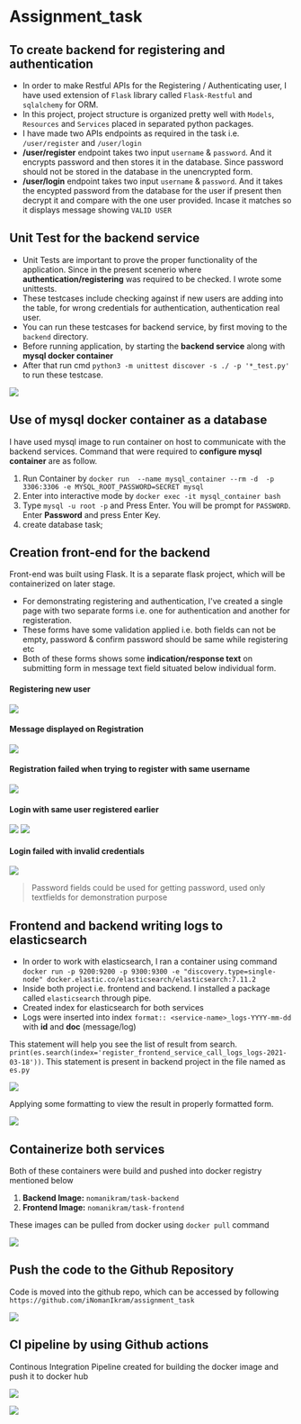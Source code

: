 # Assignment_task

## To create backend for registering and authentication
* In order to make Restful APIs for the Registering / Authenticating user, I have used extension of `Flask` library called `Flask-Restful` and `sqlalchemy` for ORM. 
* In this project, project structure is organized pretty well with `Models`, `Resources` and `Services` placed in separated python packages. 
* I have made two APIs endpoints as required in the task i.e. `/user/register` and `/user/login`
* **/user/register** endpoint takes two input `username` & `password`. And it encrypts password and then stores it in the database. Since password should not be stored in the database in the unencrypted form.
* **/user/login** endpoint takes two input `username` & `password`. And it takes the encypted password from the database for the user if present then decrypt it and compare with the one user provided. Incase it matches so it displays message showing `VALID USER` 


## Unit Test for the backend service
* Unit Tests are important to prove the proper functionality of the application.
  Since in the present scenerio where **authentication/registering** was required to  be checked. I wrote some unittests.
* These testcases include checking against if new users are adding into the table, for wrong credentials for authentication, authentication real user.
* You can run these testcases for backend service, by first moving to the `backend` directory.
* Before running application, by starting the **backend service** along with **mysql docker container**
* After that run cmd `python3 -m unittest discover -s ./ -p '*_test.py'` to run these testcase.

![](img/unittest.png)

## Use of mysql docker container as a database
I have used mysql image to run container on host to communicate with the backend services. Command that were required to **configure mysql container** are as follow.

1. Run Container by 
`docker run  --name mysql_container --rm -d  -p 3306:3306 -e MYSQL_ROOT_PASSWORD=SECRET mysql` 
2. Enter into interactive mode by `docker exec -it mysql_container bash`
3. Type `mysql -u root -p` and Press Enter. You will be prompt for `PASSWORD`. Enter **Password** and press Enter Key.
4. create database task;


 
## Creation front-end for the backend
Front-end was built using Flask. It is a separate flask project, which will be containerized on later stage.

* For demonstrating registering and authentication, I've created a single page with two separate forms i.e. one for authentication and another for registeration.
* These forms have some validation applied i.e. both fields can not be empty, password & confirm password should be same while registering etc
* Both of these forms shows some **indication/response text** on submitting form in message text field situated below individual form.

#### **Registering new user**
![](img/register1.png) 
#### **Message displayed on Registration**
![](img/register2.png)
#### **Registration failed when trying to register with same username**
![](img/register3.png)
#### **Login with same user registered earlier**
![](img/login1.png)
![](img/login2.png)
#### **Login failed with invalid credentials**<!---->
![](img/login3.png)

> Password fields could be used for getting password, used only textfields for demonstration purpose

## Frontend and backend writing logs to elasticsearch
* In order to work with elasticsearch, I ran a container using command 
 `docker run -p 9200:9200 -p 9300:9300 -e "discovery.type=single-node" docker.elastic.co/elasticsearch/elasticsearch:7.11.2`
* Inside both project i.e. frontend and backend. I installed a package called `elasticsearch`  through pipe. 
* Created index for elasticsearch for both services
* Logs were inserted into index `format:: <service-name>_logs-YYYY-mm-dd` with **id** and **doc** (message/log)
<!--* After getting some logs into elasticsearch, run queury `body = {
    "from":0,
    "size":5,
    "query": {
        "match": {
            "message":"backend"
        }
    }
}`
-->

This statement will help you see the list of result from search.
`print(es.search(index='register_frontend_service_call_logs_logs-2021-03-18'))`. This statement is present in backend project in the file named as `es.py`

![](img/es1.png)

Applying some formatting to view the result in properly formatted form.

![](img/es2.png)

## Containerize both services
Both of these containers were build and pushed into docker registry mentioned below

1. **Backend Image:** `nomanikram/task-backend`
2. **Frontend Image:** 	`nomanikram/task-frontend`

These images can be pulled from docker using `docker pull` command

![](img/docker.png)

## Push the code to the Github Repository
Code is moved into the github repo, which can be accessed by following `https://github.com/iNomanIkram/assignment_task`

![](img/repo.png)

## CI pipeline by using Github actions
Continous Integration Pipeline created for building the docker image and push it to docker hub

![](img/code.png)

![](img/gitaction.jpg)



